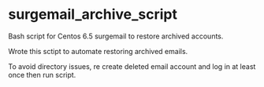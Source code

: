 # surgemail_archive_script
Bash script for Centos 6.5 surgemail to restore archived accounts.

Wrote this sctipt to automate restoring archived emails.

To avoid directory issues, re create deleted email account and log in at least once then run script.